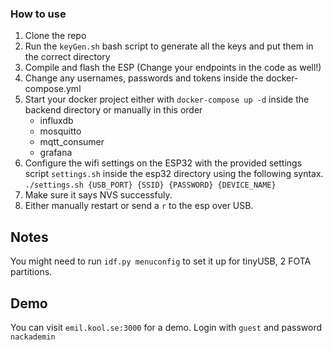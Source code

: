 ### How to use
1. Clone the repo
2. Run the `keyGen.sh` bash script to generate all the keys and put them in the correct directory
3. Compile and flash the ESP (Change your endpoints in the code as well!)
4. Change any usernames, passwords and tokens inside the docker-compose.yml 
5. Start your docker project either with `docker-compose up -d` inside the backend directory or manually in this order 
    - influxdb
    - mosquitto
    - mqtt_consumer
    - grafana
6. Configure the wifi settings on the ESP32 with the provided settings script `settings.sh` inside the esp32 directory using the following syntax. ```./settings.sh {USB_PORT} {SSID} {PASSWORD} {DEVICE_NAME}```
7. Make sure it says NVS successfuly.
8. Either manually restart or send a `r` to the esp over USB.

## Notes
You might need to run `idf.py menuconfig` to set it up for tinyUSB, 2 FOTA partitions.

## Demo
You can visit `emil.kool.se:3000` for a demo. Login with `guest` and password `nackademin`
